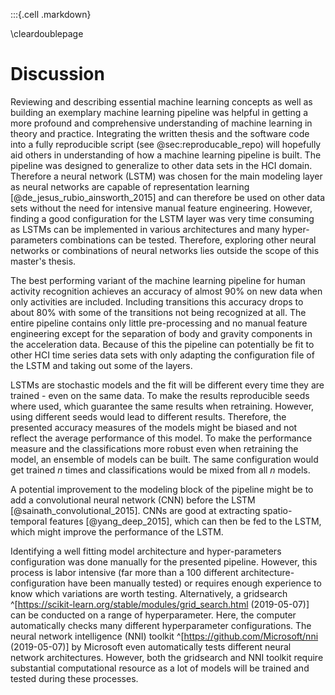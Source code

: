 :::{.cell .markdown}

\cleardoublepage

# Discussion

Reviewing and describing essential machine learning concepts as well as  building an exemplary machine learning pipeline was helpful in getting a more profound and comprehensive understanding of machine learning in theory and practice. Integrating the written thesis and the software code into a fully reproducible script (see @sec:reproducable_repo) will hopefully aid others in understanding of how a machine learning pipeline is built. The pipeline was designed to generalize to other data sets in the HCI domain. Therefore a neural network (LSTM) was chosen for the main modeling layer as neural networks are capable of representation learning [@de_jesus_rubio_ainsworth_2015] and can therefore be used on other data sets without the need for intensive manual feature engineering. However, finding a good configuration for the LSTM layer was very time consuming as LSTMs can be implemented in various architectures and many hyper-parameters combinations can be tested. Therefore, exploring other neural networks or combinations of neural networks lies outside the scope of this master's thesis.

The best performing variant of the machine learning pipeline for human activity recognition achieves an accuracy of almost 90% on new data when only activities are included. Including transitions this accuracy drops to about 80% with some of the transitions not being recognized at all. The entire pipeline contains only little pre-processing and no manual feature engineering except for the separation of body and gravity components in the acceleration data. Because of this the pipeline can potentially be fit to other HCI time series data sets with only adapting the configuration file of the LSTM and taking out some of the layers.

LSTMs are stochastic models and the fit will be different every time they are trained - even on the same data. To make the results reproducible seeds where used, which guarantee the same results when retraining. However, using different seeds would lead to different results. Therefore, the presented accuracy measures of the models might be biased and not reflect the average performance of this model. To make the performance measure and the classifications more robust even when retraining the model, an ensemble of models can be built. The same configuration would get trained *n* times and classifications would be mixed from all *n* models.

A potential improvement to the modeling block of the pipeline might be to add a convolutional neural network (CNN) before the LSTM [@sainath_convolutional_2015]. CNNs are good at extracting spatio-temporal features [@yang_deep_2015], which can then be fed to the LSTM, which might improve the performance of the LSTM.

Identifying a well fitting model architecture and hyper-parameters configuration was done manually for the presented pipeline. However, this process is labor intensive (far more than a 100 different architecture-configuration have been manually tested) or requires enough experience to know which variations are worth testing. Alternatively, a gridsearch ^[https://scikit-learn.org/stable/modules/grid_search.html (2019-05-07)] can be conducted on a range of hyperparameter. Here, the computer automatically checks many different hyperparameter configurations. The neural network intelligence (NNI) toolkit ^[https://github.com/Microsoft/nni (2019-05-07)] by Microsoft even automatically tests different neural network architectures. However, both the gridsearch and NNI toolkit require substantial computational resource as a lot of models will be trained and tested during these processes.
